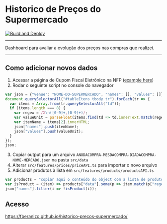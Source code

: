 # Historico de Preços do Supermercado

[![Build and Deploy](https://github.com/fberanizo/historico-precos-supermercado/actions/workflows/deploy.yml/badge.svg)](https://github.com/fberanizo/historico-precos-supermercado/actions/workflows/deploy.yml)

----

Dashboard para avaliar a evolução dos preços nas compras que realizei.

----

## Como adicionar novos dados

1. Acessar a página de Cupom Fiscal Eletrônico na NFP ([example here](./cupom.png))
2. Rodar o seguinte script no console do navegador
```js
var json = {"venue": "NOME-DO-SUPERMERCADO", "names": [], "values": []};
document.querySelectorAll("#tableItens tbody tr").forEach(tr => {
  var items = Array.from(tr.querySelectorAll("td"));
  if (items.length === 8) {
    var regex = /X\n([0-9]+,[0-9]+)/;
    var valueUnit = parseFloat(items.find(td => td.innerText.match(regex)).innerText.match(regex)[1].replace(",", "."));
    var itemName = items[2].innerHTML;
    json["names"].push(itemName);
    json["values"].push(valueUnit);
  }
});
json;
```
3. Copiar output para um arquivo `ANODACOMPRA-MESDACOMPRA-DIADACOMPRA-NOME-MERCADO.json` na pasta `src/data`
4. Alterar `src/features/prices/priceAPI.ts` para importar o novo arquivo
5. Adicionar produtos à lista em `src/features/products/productsAPI.ts`
```js
var products = "copiar aqui o conteúdo do object com a lista de produtos";
var isProduct = (item) => products["data"].some(p => item.match(p["regex"]));
json["names"].filter(i => !isProduct(i));
```

## Acesso

https://fberanizo.github.io/historico-precos-supermercado/
